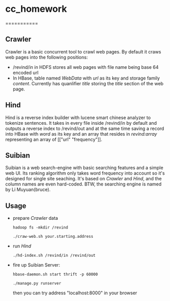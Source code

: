 # cc_homework
===========

## Crawler
  Crawler is a basic concurrent tool to crawl web pages.
  By default it craws web pages into the following positions:
  - /revind/in in HDFS stores all web pages with file name being base
    64 encoded url
  - In HBase, table named *WebData* with *url* as its key and
    storage family *content*. Currently has quanlifier *title* storing
    the *title* section of the web page.

## Hind
  Hind is a reverse index builder with lucene smart chinese analyzer
  to tokenize sentences. It takes in every file inside /revind/in by
  default and outputs a reverse index to /revind/out and at the same
  time saving a record into HBase with *word* as its key and an array
  that resides in *revind:array* representing an array of
  \[\["url" "frequency"\]\].

## Suibian
  Suibian is a web search-engine with basic searching features and a simple web UI.
  Its ranking algorithm only takes word frequency into account so it's
  designed for single site seaching. It's based on *Crawler* and *Hind*, 
  and the column names are even hard-coded. BTW, the searching engine is named by Li Muyuan(bruce).


## Usage
  - prepare *Crawler* data

        hadoop fs -mkdir /revind
      
        ./craw-web.sh your.starting.address

  - run *Hind*

        ./hd-index.sh /revind/in /revind/out

  - fire up Suibian Server:

        hbase-daemon.sh start thrift -p 60000

        ./manage.py runserver

    then you can try address "localhost:8000" in your browser 



